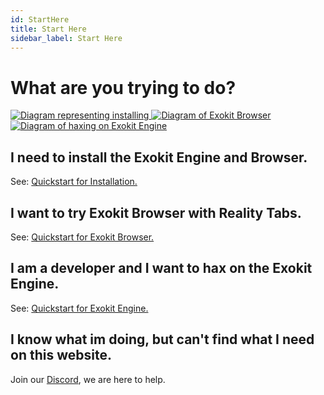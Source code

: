 ```yaml
---
id: StartHere 
title: Start Here 
sidebar_label: Start Here 
---
```


# What are you trying to do?

 <a href="/docs/Install.html">
   <img src="https://cdn.rawgit.com/webmixedreality/webmr-docs/media-upload/website/static/media/exokitmediacopy/Install2.jpg" alt="Diagram representing installing"/>
 </a>
 <a href="/docs/browserReality.html">
   <img src="https://cdn.rawgit.com/webmixedreality/webmr-docs/media-upload/website/static/media/exokitmediacopy/usingexokitbrowser.jpg" alt="Diagram of Exokit Browser"/>
 </a>
 <a href="/docs/workExokitEngine.html">
   <img src="https://cdn.rawgit.com/webmixedreality/webmr-docs/media-upload/website/static/media/exokitmediacopy/HaxingExokit.jpg" alt="Diagram of haxing on Exokit Engine"/>
 </a>

## I need to install the Exokit Engine and Browser.

See: [Quickstart for Installation.](Install.md)

## I want to try Exokit Browser with Reality Tabs.

See: [Quickstart for Exokit Browser.](browserReality.md) 

## I am a developer and I want to hax on the Exokit Engine.

See: [Quickstart for Exokit Engine.](workExokitEngine.md) 

## I know what im doing, but can't find what I need on this website.

Join our [Discord](https://discordapp.com/invite/Apk6cZN), we are here to help.



